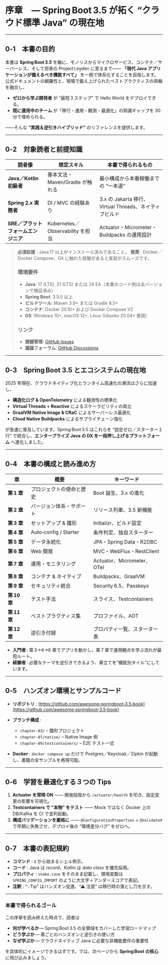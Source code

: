 # 序章　― Spring Boot 3.5 が拓く “クラウド標準 Java” の現在地

---

## 0‑1　本書の目的

本書は **Spring Boot 3.5** を軸に、モノリスからマイクロサービス、コンテナ／サーバーレス、そして将来の Project Leyden に至るまで——
**「現代 Java アプリケーションが備えるべき機能すべて」** を一冊で体系化することを目指します。
公式ドキュメントの網羅性と、現場で鍛え上げられたベストプラクティスの両輪を融合し、

* **ゼロから学ぶ開発者** が “最短３ステップ” で Hello World をデプロイできる。
* **既に運用中のチーム** が「移行・運用・観測・最適化」の知識ギャップを 30 分で埋められる。

——そんな **“実践＆逆引きハイブリッド”** のリファレンスを提供します。

---

## 0‑2　対象読者と前提知識

| 読者像                   | 想定スキル                        | 本書で得られるもの                                 |
| --------------------- | ---------------------------- | ----------------------------------------- |
| **Java／Kotlin 初級者**   | 基本文法・Maven/Gradle が触れる       | 最小構成から本番稼働までの “一本道”                       |
| **Spring 2.x 実務者**    | DI / MVC の経験あり               | 3.x の Jakarta 移行、Virtual Threads、ネイティブビルド |
| **SRE／プラットフォームエンジニア** | Kubernetes／Observability を担当 | Actuator・Micrometer・Buildpacks の運用設計      |

> **必須前提** : Java 17 以上がインストール済みであること。
> **推奨** : Docker／Docker Compose、Git に触れた経験があると実習がスムーズです。
> 
> ### 環境要件
> * **Java**: 17 (LTS), 21 (LTS) または 24 EA（本書のコード例は全バージョンで検証済み）
> * **Spring Boot**: 3.5.0 以上
> * **ビルドツール**: Maven 3.9+ または Gradle 8.5+
> * **コンテナ**: Docker 20.10+ および Docker Compose V2
> * **OS**: Windows 10+, macOS 12+, Linux (Ubuntu 20.04+ 推奨)
>
> ### リンク
> * **課題管理**: [GitHub Issues](https://github.com/awesome-springboot-3.5-book/issues)
> * **議論フォーラム**: [GitHub Discussions](https://github.com/awesome-springboot-3.5-book/discussions)

---

## 0‑3　Spring Boot 3.5 とエコシステムの現在地

2025 年現在、クラウドネイティブ化とランタイム高速化の潮流はさらに加速し、

* **構造化ログ & OpenTelemetry** による観測性の標準化
* **Virtual Threads + Reactive** によるスケーラビリティの両立
* **GraalVM Native Image & CRaC** によるサーバーレス最適化
* **Cloud Native Buildpacks** によるサプライチェーン強化

が急速に普及しています。Spring Boot 3.5 はこれらを “設定ゼロ／スターター１行” で統合し、**エンタープライズ Java の DX を一段押し上げるプラットフォーム** へ進化しました。

---

## 0‑4　本書の構成と読み進め方

| 章          | 概要                    | キーワード                    |
| ---------- | --------------------- | ------------------------ |
| **第 1 章**  | プロジェクトの使命と歴史          | Boot 誕生、3.x の進化          |
| **第 2 章**  | バージョン体系・サポート          | リリース列車、3.5 新機能           |
| **第 3 章**  | セットアップ & 雛形           | Initializr、ビルド設定         |
| **第 4 章**  | Auto‑config / Starter | 条件判定、独自スターター             |
| **第 5 章**  | データ永続化                | JPA・Spring Data・R2DBC   |
| **第 6 章**  | Web 開発                | MVC・WebFlux・RestClient   |
| **第 7 章**  | 運用・モニタリング             | Actuator、Micrometer、OTel |
| **第 8 章**  | コンテナ & ネイティブ          | Buildpacks、GraalVM       |
| **第 9 章**  | セキュリティ統合              | Security 6.5、Passkeys    |
| **第 10 章** | テスト手法                 | スライス、Testcontainers      |
| **第 11 章** | ベストプラクティス集            | プロファイル、AOT               |
| **第 12 章** | 逆引き付録                 | プロパティ一覧、スターター表           |

* **入門者** : 第 3→4→6 章でアプリを動かし、第 7 章で運用観点を学ぶ流れが最短ルート。
* **経験者** : 必要なテーマを逆引きできるよう、章立てを“機能別タイル”にしています。

---

## 0‑5　ハンズオン環境とサンプルコード

* **リポジトリ** : [https://github.com/awesome‑springboot‑3.5‑book](https://github.com/awesome‑springboot‑3.5‑book)
* **ブランチ構成** :

  * `chapter‑03/` – 雛形プロジェクト
  * `chapter‑07/native/` – Native Image 例
  * `chapter‑09/testcontainers/` – E2E テスト一式
* **Docker** : `docker compose up` だけで Postgres／Keycloak／Zipkin が起動し、書籍の全サンプルを再現可能。

---

## 0‑6　学習を最速化する３つの Tips

1. **Actuator を常時 ON** —— 開発段階から `/actuator/health` を叩き、設定変更の影響を可視化。
2. **Testcontainers で “本物” をテスト** —— Mock ではなく Docker 上の DB/Kafka を CI で並列起動。
3. **構成バリデーションを厳格に** —— `@ConfigurationProperties` + `@Validated` で早期に失敗させ、デプロイ後の “環境差分バグ” をゼロへ。

---

## 0‑7　本書の表記規約

* **コマンド** : `$` から始まるシェル例示。
* **コード** : Java は *record*、Kotlin は *data class* を優先採用。
* **プロパティ** : `snake.case` をそのまま記載し、環境変数は `SPRING_CONFIG_IMPORT` のように大文字＋アンダースコアで表記。
* **注釈** : “💡Tip” はハンズオン促進、“⚠ 注意” は移行時の落とし穴を示す。

---

### 本書で得られるゴール

この序章を読み終えた時点で、読者は

* **何が学べるか** — Spring Boot 3.5 の全領域をカバーした学習ロードマップ
* **どう学ぶか** — 章ごとのハンズオンと逆引きの使い方
* **なぜ学ぶか** — クラウドネイティブ Java に必要な非機能要件の重要性

を具体的にイメージできるはずです。では、次ページから **Spring Boot の核心** に飛び込みましょう。
